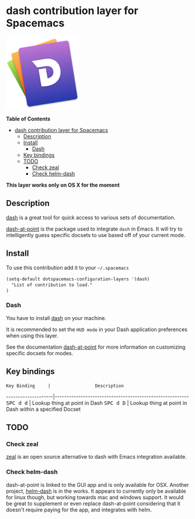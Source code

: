 # dash contribution layer for Spacemacs

![logo](img/dash.png)

<!-- markdown-toc start - Don't edit this section. Run M-x markdown-toc/generate-toc again -->
**Table of Contents**

- [dash contribution layer for Spacemacs](#dash-contribution-layer-for-spacemacs)
    - [Description](#description)
    - [Install](#install)
        - [Dash](#dash)
    - [Key bindings](#key-bindings)
    - [TODO](#todo)
        - [Check zeal](#check-zeal)
        - [Check helm-dash](#check-helm-dash)

<!-- markdown-toc end -->

**This layer works only on OS X for the moment**

## Description

[dash][] is a great tool for quick access to various sets of documentation.

[dash-at-point][] is the package used to integrate `dash` in Emacs. It will try
to intelligently guess specific docsets to use based off of your current mode.

## Install

To use this contribution add it to your `~/.spacemacs`

```elisp
(setq-default dotspacemacs-configuration-layers '(dash)
  "List of contribution to load."
)
```

### Dash

You have to install [dash][] on your machine.

It is recommended to set the `HUD mode` in your Dash application preferences
when using this layer. 

See the documentation [dash-at-point][dash-at-point-usage] for more information
on customizing specific docsets for modes.

## Key bindings

    Key Binding     |                 Description
--------------------|---------------------------------------------------------
<kbd>SPC d d</kbd>  | Lookup thing at point in Dash
<kbd>SPC d D</kbd>  | Lookup thing at point in Dash within a specified Docset

## TODO

### Check zeal

[zeal][] is an open source alternative to dash with Emacs integration available.

### Check helm-dash

dash-at-point is linked to the GUI app and is only available for OSX. Another
project, [helm-dash](https://github.com/areina/helm-dash) is in the works.
It appears to currently only be available for linux though, but working towards
mac and windows support. It would be great to supplement or even replace
dash-at-point considering that it doesn't require paying for the app, and
integrates with helm.

[dash]: http://kapeli.com/dash
[dash-at-point]: https://github.com/stanaka/dash-at-point
[dash-at-point-usage]: https://github.com/stanaka/dash-at-point#Usage
[helm-dash]: https://github.com/areina/helm-dash
[zeal]: http://zealdocs.org/
